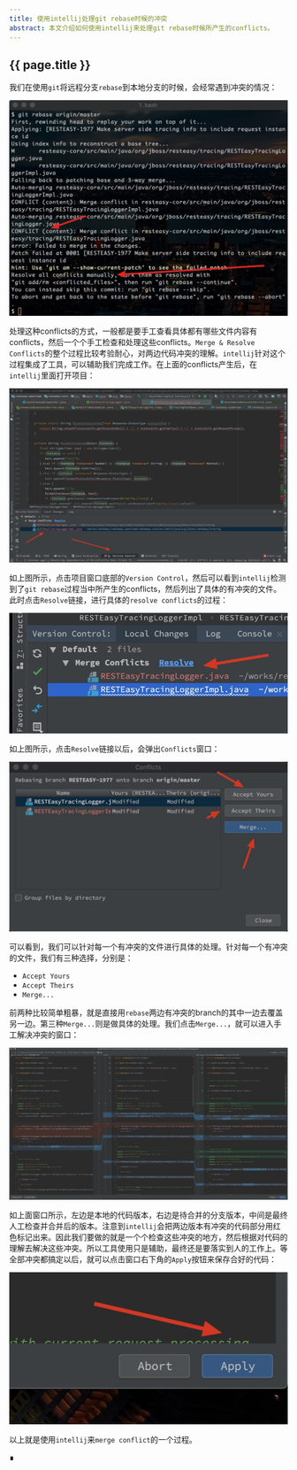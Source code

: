 ```yaml
---
title: 使用intellij处理git rebase时候的冲突
abstract: 本文介绍如何使用intellij来处理git rebase时候所产生的conflicts。
---
```


## {{ page.title }}

我们在使用`git`将远程分支`rebase`到本地分支的时候，会经常遇到冲突的情况：

![](https://raw.githubusercontent.com/liweinan/blogpic2019/master/data/apr13/3121554980605_.pic_hd.jpg)

处理这种conflicts的方式，一般都是要手工查看具体都有哪些文件内容有conflicts，然后一个个手工检查和处理这些conflicts。`Merge & Resolve Conflicts`的整个过程比较考验耐心，对两边代码冲突的理解。`intellij`针对这个过程集成了工具，可以辅助我们完成工作。在上面的conflicts产生后，在`intellij`里面打开项目：

![](https://raw.githubusercontent.com/liweinan/blogpic2019/master/data/apr13/3111554980571_.pic_hd.jpg)

如上图所示，点击项目窗口底部的`Version Control`，然后可以看到`intellij`检测到了`git rebase`过程当中所产生的conflicts，然后列出了具体的有冲突的文件。此时点击`Resolve`链接，进行具体的`resolve conflicts`的过程：

![](https://raw.githubusercontent.com/liweinan/blogpic2019/master/data/apr13/3131554980624_.pic.jpg)

如上图所示，点击`Resolve`链接以后，会弹出`Conflicts`窗口：

![](https://raw.githubusercontent.com/liweinan/blogpic2019/master/data/apr13/3151554980887_.pic.jpg)

可以看到，我们可以针对每一个有冲突的文件进行具体的处理。针对每一个有冲突的文件，我们有三种选择，分别是：

* `Accept Yours`
* `Accept Theirs`
* `Merge...`

前两种比较简单粗暴，就是直接用`rebase`两边有冲突的branch的其中一边去覆盖另一边。第三种`Merge...`则是做具体的处理。我们点击`Merge...`，就可以进入手工解决冲突的窗口：

![](https://raw.githubusercontent.com/liweinan/blogpic2019/master/data/apr13/3161554980900_.pic_hd.jpg)

如上面窗口所示，左边是本地的代码版本，右边是待合并的分支版本，中间是最终人工检查并合并后的版本。注意到`intellij`会把两边版本有冲突的代码部分用红色标记出来。因此我们要做的就是一个个检查这些冲突的地方，然后根据对代码的理解去解决这些冲突。所以工具使用只是辅助，最终还是要落实到人的工作上。等全部冲突都搞定以后，就可以点击窗口右下角的`Apply`按钮来保存合好的代码：

![](https://raw.githubusercontent.com/liweinan/blogpic2019/master/data/apr13/3171554980913_.pic.jpg)

以上就是使用`intellij`来`merge conflict`的一个过程。

∎
